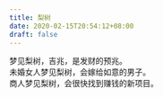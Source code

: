 ```yaml
---
title: 梨树
date: 2020-02-15T20:54:12+08:00
draft: false
---
```


梦见梨树，吉兆，是发财的预兆。<br>
未婚女人梦见梨树，会嫁给如意的男子。<br>
商人梦见梨树，会很快找到赚钱的新项目。<br>
